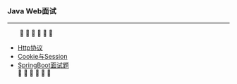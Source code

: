 ### Java Web面试
---
&emsp;&emsp;:arrow_down_small: :arrow_down_small: :arrow_down_small: :arrow_down_small: :arrow_down_small: :arrow_down_small:
- [Http协议](https://github.com/Cynaith/Java-Daily-Interview/blob/master/JavaWeb%E9%9D%A2%E8%AF%95/Http%E5%8D%8F%E8%AE%AE.md)
- [Cookie与Session](https://github.com/Cynaith/Java-Daily-Interview/blob/master/JavaWeb%E9%9D%A2%E8%AF%95/Cookie%E4%B8%8ESession.md)
- [SpringBoot面试题](https://github.com/Cynaith/Java-Daily-Interview/blob/master/JavaWeb%E9%9D%A2%E8%AF%95/SpringBoot%E9%9D%A2%E8%AF%95%E9%A2%98.md)
<br/>:arrow_up_small: :arrow_up_small: :arrow_up_small: :arrow_up_small: :arrow_up_small: :arrow_up_small:

